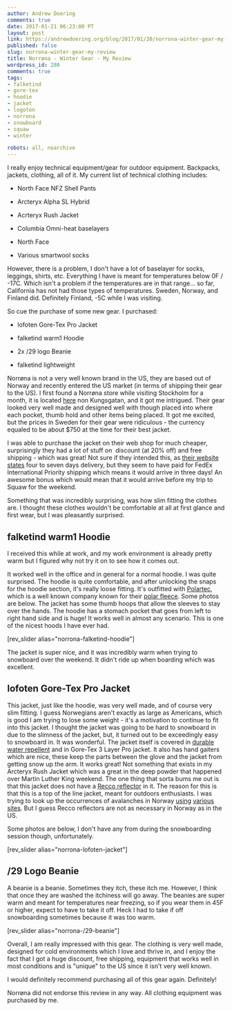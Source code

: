 ```yaml
---
author: Andrew Doering
comments: true
date: 2017-01-21 06:23:00 PT
layout: post
link: https://andrewdoering.org/blog/2017/01/20/norrona-winter-gear-my-review/
published: false
slug: norrona-winter-gear-my-review
title: Norrøna - Winter Gear - My Review
wordpress_id: 280
comments: true
tags:
- falketind
- gore-tex
- hoodie
- jacket
- logoten
- norrona
- snowboard
- squaw
- winter

robots: all, noarchive
---
```


I really enjoy technical equipment/gear for outdoor equipment. Backpacks, jackets, clothing, all of it. My current list of technical clothing includes:




    
  * North Face NFZ Shell Pants

    
  * Arcteryx Alpha SL Hybrid

    
  * Acrteryx Rush Jacket

    
  * Columbia Omni-heat baselayers

    
  * North Face

    
  * Various smartwool socks



However, there is a problem, I don't have a lot of baselayer for socks, leggings, shirts, etc. Everything I have is meant for temperatures below 0F / -17C. Which isn't a problem if the temperatures are in that range... so far, California has not had those types of temperatures. Sweden, Norway, and Finland did. Definitely Finland, -5C while I was visiting.

So cue the purchase of some new gear. I purchased:


    
  * lofoten Gore-Tex Pro Jacket

    
  * falketind warm1 Hoodie

    
  * 2x /29 logo Beanie

    
  * falketind lightweight



Norrøna is not a very well known brand in the US, they are based out of Norway and recently entered the US market (in terms of shipping their gear to the US). I first found a Norrøna store while visiting Stockholm for a month, it is located [here](https://goo.gl/maps/YkJAw9fPpNK2) non Kungsgatan, and it got me intrigued. Their gear looked very well made and designed well with though placed into where each pocket, thumb hold and other items being placed. It got me excited, but the prices in Sweden for their gear were ridiculous - the currency equaled to be about $750 at the time for their best jacket.

I was able to purchase the jacket on their web shop for much cheaper, surprisingly they had a lot of stuff on  discount (at 20% off) and free shipping - which was great! Not sure if they intended this, as [their website states](https://www.norrona.com/en-GB/Help-me/Shipping/) four to seven days delivery, but they seem to have paid for FedEx International Priority shipping which means it would arrive in three days! An awesome bonus which would mean that it would arrive before my trip to Squaw for the weekend.

Something that was incredibly surprising, was how slim fitting the clothes are. I thought these clothes wouldn't be comfortable at all at first glance and first wear, but I was pleasantly surprised.



## falketind warm1 Hoodie



I received this while at work, and my work environment is already pretty warm but I figured why not try it on to see how it comes out.

It worked well in the office and in general for a normal hoodie. I was quite surprised. The hoodie is quite comfortable, and after unlocking the snaps for the hoodie section, it's really loose fitting. It's outfitted with [Polartec](http://polartec.com/), which is a well known company known for their [polar fleece](https://en.wikipedia.org/wiki/Polar_fleece). Some photos are below. The jacket has some thumb hoops that allow the sleeves to stay over the hands. The hoodie has a stomach pocket that goes from left to right hand side and is huge! It works well in almost any scenario. This is one of the nicest hoods I have ever had.

[rev_slider alias="norrona-falketind-hoodie"]

The jacket is super nice, and it was incredibly warm when trying to snowboard over the weekend. It didn't ride up when boarding which was excellent.



## lofoten Gore-Tex Pro Jacket



This jacket, just like the hoodie, was very well made, and of course very slim fitting. I guess Norwegians aren't exactly as large as Americans, which is good I am trying to lose some weight - it's a motivation to continue to fit into this jacket. I thought the jacket was going to be hard to snowboard in due to the slimness of the jacket, but, it turned out to be exceedingly easy to snowboard in. It was wonderful. The jacket itself is covered in [durable water repellent](https://en.wikipedia.org/wiki/Durable_water_repellent) and in Gore-Tex 3 Layer Pro jacket. It also has hand gaiters which are nice, these keep the parts between the glove and the jacket from getting snow up the arm. It works great! Not something that exists in my Arcteryx Rush Jacket which was a great in the deep powder that happened over Martin Luther King weekend. The one thing that sorta bums me out is that this jacket does not have a [Recco reflector](http://www.recco.com/the-recco-system) in it. The reason for this is that this is a top of the line jacket, meant for outdoors enthusiasts. I was trying to look up the occurrences of avalanches in Norway [using](https://www.lawis.at/incident/index.php?profile_lang=en&header=1) [various](http://www.independent.co.uk/news/world/europe/norway-avalanche-kills-one-and-injures-9-others-as-tons-of-snow-tumbles-on-arctic-svalbard-a6780271.html) [sites](https://www.wallowaavalanchecenter.org/node/957). But I guess Recco reflectors are not as necessary in Norway as in the US.

Some photos are below, I don't have any from during the snowboarding session though, unfortunately.

[rev_slider alias="norrona-lofoten-jacket"]



## /29 Logo Beanie



A beanie is a beanie. Sometimes they itch, these itch me. However, I think that once they are washed the itchiness will go away. The beanies are super warm and meant for temperatures near freezing, so if you wear them in 45F or higher, expect to have to take it off. Heck I had to take if off snowboarding sometimes because it was too warm.

[rev_slider alias="norrona-/29-beanie"]



Overall, I am really impressed with this gear. The clothing is very well made, designed for cold environments which I love and thrive in, and I enjoy the fact that I got a huge discount, free shipping, equipment that works well in most conditions and is "unique" to the US since it isn't very well known.

I would definitely recommend purchasing all of this gear again. Definitely!

Norrøna did not endorse this review in any way. All clothing equipment was purchased by me.
